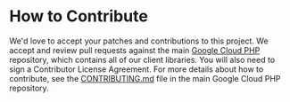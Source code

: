 # How to Contribute

We'd love to accept your patches and contributions to this project. We accept
and review pull requests against the main
[Google Cloud PHP](https://github.com/googleapis/google-cloud-php)
repository, which contains all of our client libraries. You will also need to
sign a Contributor License Agreement. For more details about how to contribute,
see the
[CONTRIBUTING.md](https://github.com/googleapis/google-cloud-php/blob/master/CONTRIBUTING.md)
file in the main Google Cloud PHP repository.
